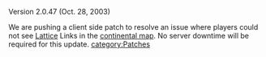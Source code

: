 Version 2.0.47 (Oct. 28, 2003)

We are pushing a client side patch to resolve an issue where players
could not see [Lattice](Lattice.md) Links in the [continental
map](Continental_Map.md). No server downtime will be required
for this update. [category:Patches](category:Patches.md)
